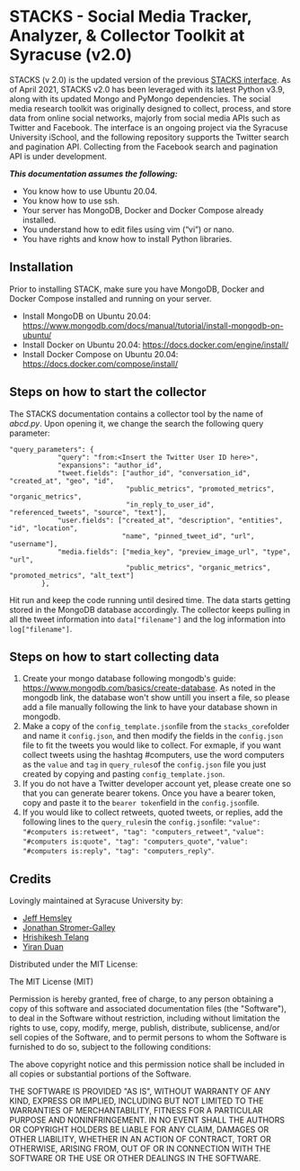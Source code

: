 # STACKS - Social Media Tracker, Analyzer, & Collector Toolkit at Syracuse (v2.0)
STACKS (v 2.0) is the updated version of the previous [STACKS interface](https://github.com/bitslabsyr/stack). As of April 2021, STACKS v2.0 has been leveraged with its latest Python v3.9, along with its updated Mongo and PyMongo dependencies. The social media research toolkit was originally designed to collect, process, and store data from online social networks, majorly from social media APIs such as Twitter and Facebook. The interface is an ongoing project via the Syracuse University iSchool, and the following repository supports the Twitter search and pagination API. Collecting from the Facebook search and pagination API is under development.

**_This documentation assumes the following:_**
* You know how to use Ubuntu 20.04.
* You know how to use ssh.
* Your server has MongoDB, Docker and Docker Compose already installed.
* You understand how to edit files using vim (“vi”) or nano.
* You have rights and know how to install Python libraries.


## Installation

Prior to installing STACK, make sure you have MongoDB, Docker and Docker Compose installed and running on your server.

* Install MongoDB on Ubuntu 20.04: https://www.mongodb.com/docs/manual/tutorial/install-mongodb-on-ubuntu/
* Install Docker on Ubuntu 20.04: https://docs.docker.com/engine/install/
* Install Docker Compose on Ubuntu 20.04: https://docs.docker.com/compose/install/


## Steps on how to start the collector

The STACKS documentation contains a collector tool by the name of _abcd.py_. Upon opening it, we change the search the following query parameter:
```
"query_parameters": {
            "query": "from:<Insert the Twitter User ID here>",
            "expansions": "author_id",
            "tweet.fields": ["author_id", "conversation_id", "created_at", "geo", "id",
                             "public_metrics", "promoted_metrics", "organic_metrics",
                             "in_reply_to_user_id", "referenced_tweets", "source", "text"],
            "user.fields": ["created_at", "description", "entities", "id", "location",
                            "name", "pinned_tweet_id", "url", "username"],
            "media.fields": ["media_key", "preview_image_url", "type", "url",
                             "public_metrics", "organic_metrics", "promoted_metrics", "alt_text"]
        },
```
Hit run and keep the code running until desired time. The data starts getting stored in the MongoDB database accordingly. The collector keeps pulling in all the tweet information into ```data["filename"]``` and the log information into ```log["filename"]```.

## Steps on how to start collecting data
1. Create your mongo database following mongodb's guide: https://www.mongodb.com/basics/create-database. As noted in the mongodb link, the database won't show untill you insert a file, so please add a file manually following the link to have your database shown in mongodb.
2. Make a copy of the ```config_template.json```file from the ```stacks_core```folder and name it ```config.json```, and then modify the fields in the ```config.json``` file to fit the tweets you would like to collect. For exmaple, if you want collect tweets using the hashtag #computers, use the word computers as the ```value``` and ```tag``` in ```query_rules```of the ```config.json``` file you just created by copying and pasting ```config_template.json```.
3. If you do not have a Twitter developer account yet, please create one so that you can generate bearer tokens. Once you have a bearer token, copy and paste it to the ```bearer token```field in the ```config.json```file.
4. If you would like to collect retweets, quoted tweets, or replies, add the following lines to the ```query_rules```in the ```config.json```file: ```"value": "#computers is:retweet", "tag": "computers_retweet"```, ```"value": "#computers is:quote", "tag": "computers_quote"```, ```"value": "#computers is:reply", "tag": "computers_reply"```.     

## Credits

Lovingly maintained at Syracuse University by:

* [Jeff Hemsley](https://github.com/jhemsley)
* [Jonathan Stromer-Galley](https://github.com/jstromergalley)
* [Hrishikesh Telang](https://github.com/hrishitelang)
* [Yiran Duan](https://github.com/yiran-duan)


Distributed under the MIT License:

The MIT License (MIT)

Permission is hereby granted, free of charge, to any person obtaining a copy of this software and associated documentation files (the "Software"), to deal in the Software without restriction, including without limitation the rights to use, copy, modify, merge, publish, distribute, sublicense, and/or sell copies of the Software, and to permit persons to whom the Software is furnished to do so, subject to the following conditions:

The above copyright notice and this permission notice shall be included in all copies or substantial portions of the Software.

THE SOFTWARE IS PROVIDED "AS IS", WITHOUT WARRANTY OF ANY KIND, EXPRESS OR IMPLIED, INCLUDING BUT NOT LIMITED TO THE WARRANTIES OF MERCHANTABILITY, FITNESS FOR A PARTICULAR PURPOSE AND NONINFRINGEMENT. IN NO EVENT SHALL THE AUTHORS OR COPYRIGHT HOLDERS BE LIABLE FOR ANY CLAIM, DAMAGES OR OTHER LIABILITY, WHETHER IN AN ACTION OF CONTRACT, TORT OR OTHERWISE, ARISING FROM, OUT OF OR IN CONNECTION WITH THE SOFTWARE OR THE USE OR OTHER DEALINGS IN THE SOFTWARE.
